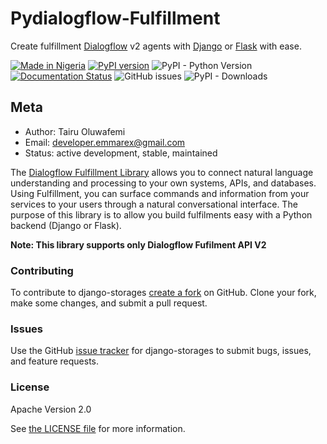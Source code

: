 <h1>Pydialogflow-Fulfillment</h1>

Create fulfillment [Dialogflow]() v2 agents with [Django](https://www.djangoproject.com/) or [Flask](http://flask.pocoo.org/) with ease.

[![Made in Nigeria](https://img.shields.io/badge/made%20in-nigeria-008751.svg?style=flat-square)](https://github.com/acekyd/made-in-nigeria)
[![PyPI version](https://badge.fury.io/py/pydialogflow-fulfillment.svg)](https://badge.fury.io/py/pydialogflow-fulfillment)
![PyPI - Python Version](https://img.shields.io/pypi/pyversions/pydialogflow-fulfillment.svg)
[![Documentation Status](https://readthedocs.org/projects/dialogflow-fulfillment-python/badge/?version=latest)](https://dialogflow-fulfillment-python.readthedocs.io/en/latest/?badge=latest)
![GitHub issues](https://img.shields.io/github/issues/emmarex/dialogflow-fulfillment-python.svg)
![PyPI - Downloads](https://img.shields.io/pypi/dm/pydialogflow-fulfillment.svg)

## Meta

* Author: Tairu Oluwafemi
* Email:  [developer.emmarex@gmail.com](mailto:developer.emmarex@gmail.com)
* Status: active development, stable, maintained

The [Dialogflow Fulfillment Library](https://dialogflow.com/docs/fulfillment) allows you to connect natural language understanding and processing to your own systems, APIs, and databases. Using Fulfillment, you can surface commands and information from your services to your users through a natural conversational interface. The purpose of this library is to allow you build fulfilments easy with a Python backend (Django or Flask).

**Note: This library supports only Dialogflow Fufilment API V2**

### Contributing

To contribute to django-storages [create a fork](https://github.com/Emmarex/dialogflow-fulfillment-python) on GitHub. Clone your fork, make some changes, and submit a pull request.

### Issues

Use the GitHub [issue tracker](https://github.com/Emmarex/dialogflow-fulfillment-python/issues) for django-storages to submit bugs, issues, and feature requests.

### License

Apache Version 2.0

See [the LICENSE file](https://github.com/Emmarex/dialogflow-fulfillment-python/blob/master/LICENSE) for more information.